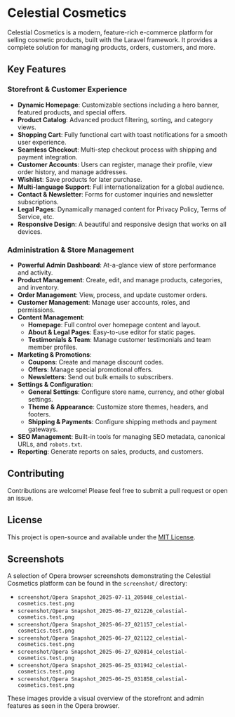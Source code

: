 # Celestial Cosmetics

Celestial Cosmetics is a modern, feature-rich e-commerce platform for selling cosmetic products, built with the Laravel framework. It provides a complete solution for managing products, orders, customers, and more.

## Key Features

### Storefront & Customer Experience
- **Dynamic Homepage**: Customizable sections including a hero banner, featured products, and special offers.
- **Product Catalog**: Advanced product filtering, sorting, and category views.
- **Shopping Cart**: Fully functional cart with toast notifications for a smooth user experience.
- **Seamless Checkout**: Multi-step checkout process with shipping and payment integration.
- **Customer Accounts**: Users can register, manage their profile, view order history, and manage addresses.
- **Wishlist**: Save products for later purchase.
- **Multi-language Support**: Full internationalization for a global audience.
- **Contact & Newsletter**: Forms for customer inquiries and newsletter subscriptions.
- **Legal Pages**: Dynamically managed content for Privacy Policy, Terms of Service, etc.
- **Responsive Design**: A beautiful and responsive design that works on all devices.

### Administration & Store Management
- **Powerful Admin Dashboard**: At-a-glance view of store performance and activity.
- **Product Management**: Create, edit, and manage products, categories, and inventory.
- **Order Management**: View, process, and update customer orders.
- **Customer Management**: Manage user accounts, roles, and permissions.
- **Content Management**:
    - **Homepage**: Full control over homepage content and layout.
    - **About & Legal Pages**: Easy-to-use editor for static pages.
    - **Testimonials & Team**: Manage customer testimonials and team member profiles.
- **Marketing & Promotions**:
    - **Coupons**: Create and manage discount codes.
    - **Offers**: Manage special promotional offers.
    - **Newsletters**: Send out bulk emails to subscribers.
- **Settings & Configuration**:
    - **General Settings**: Configure store name, currency, and other global settings.
    - **Theme & Appearance**: Customize store themes, headers, and footers.
    - **Shipping & Payments**: Configure shipping methods and payment gateways.
- **SEO Management**: Built-in tools for managing SEO metadata, canonical URLs, and `robots.txt`.
- **Reporting**: Generate reports on sales, products, and customers.

## Contributing

Contributions are welcome! Please feel free to submit a pull request or open an issue.

## License

This project is open-source and available under the [MIT License](LICENSE).

## Screenshots

A selection of Opera browser screenshots demonstrating the Celestial Cosmetics platform can be found in the `screenshot/` directory:

- `screenshot/Opera Snapshot_2025-07-11_205048_celestial-cosmetics.test.png`
- `screenshot/Opera Snapshot_2025-06-27_021226_celestial-cosmetics.test.png`
- `screenshot/Opera Snapshot_2025-06-27_021157_celestial-cosmetics.test.png`
- `screenshot/Opera Snapshot_2025-06-27_021122_celestial-cosmetics.test.png`
- `screenshot/Opera Snapshot_2025-06-27_020814_celestial-cosmetics.test.png`
- `screenshot/Opera Snapshot_2025-06-25_031942_celestial-cosmetics.test.png`
- `screenshot/Opera Snapshot_2025-06-25_031858_celestial-cosmetics.test.png`

These images provide a visual overview of the storefront and admin features as seen in the Opera browser.
